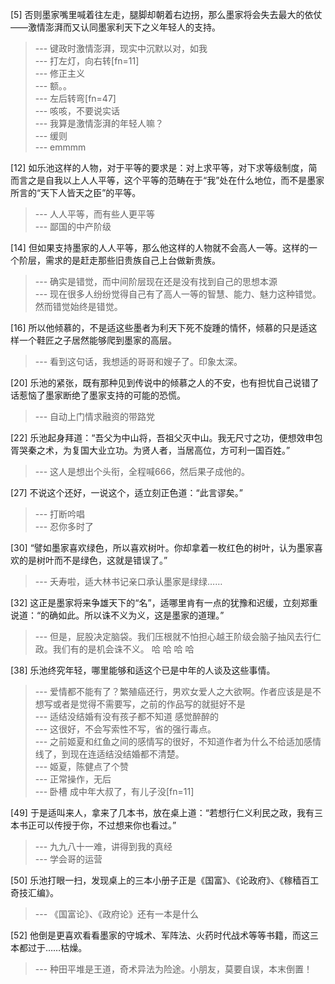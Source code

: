 
[5] 否则墨家嘴里喊着往左走，腿脚却朝着右边拐，那么墨家将会失去最大的依仗——激情澎湃而又认同墨家利天下之义年轻人的支持。
>--- 键政时激情澎湃，现实中沉默以对，如我<br>
>--- 打左灯，向右转[fn=11]<br>
>--- 修正主义<br>
>--- 额。。<br>
>--- 左后转弯[fn=47]<br>
>--- 咳咳，不要说实话<br>
>--- 我算是激情澎湃的年轻人嘛？<br>
>--- 缓则<br>
>--- emmmm<br>

[12] 如乐池这样的人物，对于平等的要求是：对上求平等，对下求等级制度，简而言之是自我以上人人平等，这个平等的范畴在于“我”处在什么地位，而不是墨家所言的“天下人皆天之臣”的平等。
>--- 人人平等，而有些人更平等<br>
>--- 鄙国的中产阶级<br>

[14] 但如果支持墨家的人人平等，那么他这样的人物就不会高人一等。这样的一个阶层，需求的是赶走那些旧贵族自己上台做新贵族。
>--- 确实是错觉，而中间阶层现在还是没有找到自己的思想本源<br>
>--- 现在很多人纷纷觉得自己有了高人一等的智慧、能力、魅力这种错觉。然而错觉始终是错觉。<br>

[16] 所以他倾慕的，不是适这些墨者为利天下死不旋踵的情怀，倾慕的只是适这样一个鞋匠之子居然能够爬到墨家的高层。
>--- 看到这句话，我想适的哥哥和嫂子了。印象太深。<br>

[20] 乐池的紧张，既有那种见到传说中的倾慕之人的不安，也有担忧自己说错了话惹恼了墨家断绝了墨家支持的可能的恐慌。
>--- 自动上门情求融资的带路党<br>

[22] 乐池起身拜道：“吾父为中山将，吾祖父灭中山。我无尺寸之功，便想效申包胥哭秦之术，为复国大业立功。为贤人者，当居高位，方可利一国百姓。”
>--- 这人是想出个头衔，全程喊666，然后果子成他的。<br>

[27] 不说这个还好，一说这个，适立刻正色道：“此言谬矣。”
>--- 打断吟唱<br>
>--- 忍你多时了<br>

[30] “譬如墨家喜欢绿色，所以喜欢树叶。你却拿着一枚红色的树叶，认为墨家喜欢的是树叶而不是绿色，这就是错误了。”
>--- 夭寿啦，适大林书记亲口承认墨家是绿绿……<br>

[32] 这正是墨家将来争雄天下的“名”，适哪里肯有一点的犹豫和迟缓，立刻郑重说道：“的确如此。所以诛不义为义，这是墨家的道理。”
>--- 但是，屁股决定脑袋。我们压根就不怕担心越王阶级会脑子抽风去行仁政。我们有的是机会诛不义。
哈
哈
哈
哈<br>

[38] 乐池终究年轻，哪里能够和适这个已是中年的人谈及这些事情。
>--- 爱情都不能有了？繁殖癌还行，男欢女爱人之大欲啊。作者应该是是不想写或者是觉得不需要写，之前的作品写的就挺好不是<br>
>--- 适结没结婚有没有孩子都不知道 感觉醉醉的<br>
>--- 这很好，不会写索性不写，省的强行毒点。<br>
>--- 之前姬夏和红鱼之间的感情写的很好，不知道作者为什么不给适加感情线了，到现在连适结没结婚都不清楚。<br>
>--- 姬夏，陈健点了个赞<br>
>--- 正常操作，无后<br>
>--- 卧槽  成中年大叔了，有儿子没[fn=11]<br>

[49] 于是适叫来人，拿来了几本书，放在桌上道：“若想行仁义利民之政，我有三本书正可以传授于你，不过想来你也看过。”
>--- 九九八十一难，讲得到我的真经<br>
>--- 学会哥的运营<br>

[50] 乐池打眼一扫，发现桌上的三本小册子正是《国富》、《论政府》、《稼穑百工奇技汇编》。
>--- 《国富论》、《政府论》还有一本是什么<br>

[52] 他倒是更喜欢看看墨家的守城术、军阵法、火药时代战术等等书籍，而这三本都过于……枯燥。
>--- 种田平堆是王道，奇术异法为险途。小朋友，莫要自误，本末倒置！<br>
